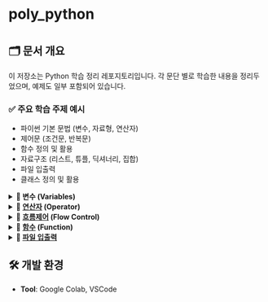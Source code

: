 # poly_python
<h1 align="center">
  
## 🗂 문서 개요
이 저장소는 Python 학습 정리 레포지토리입니다. 각 문단 별로 학습한 내용을 정리두었으며, 예제도 일부 포함되어 있습니다.

### ✅ 주요 학습 주제 예시

- 파이썬 기본 문법 (변수, 자료형, 연산자)
- 제어문 (조건문, 반복문)
- 함수 정의 및 활용
- 자료구조 (리스트, 튜플, 딕셔너리, 집합)
- 파일 입출력
- 클래스 정의 및 활용

<details>
  <summary><strong>📌 변수 (Variables)</strong></summary>
  <!-- 내용 -->
  파이썬에서 변수는 데이터를 저장하기 위한 이름표로, 값을 메모리에 저장하고 나중에 참조할 수 있게 해줍니다.</br>
  
  ## Python variables(변수)

- 메모리에 데이터를 저장하기 위해 사용되는 지정된 위치

➡️number = 10 : 변수를 number라는 이름으로 선언

➡️number = 1.1 : 변수의 내용물은 언제든 변경 가능

- 변수에 데이터/값을 할당하기 위해선 =(대입 연산자) 기호 사용

➡️ 파이썬은 type-inferred 언어로 변수 유형을 명시적으로 정의할 필요 없음

❗숫자는 그냥 사용 가능하지만 문자는 따옴표 ( “ “, ‘ ‘ )사용 해야 함.

  ## 변수 타입
  정수 (int): 소수점이 없는 숫자

  실수 (float): 소수점이 있는 숫자

  문자열 (str): 텍스트 데이터

  불리언 (bool): 참/거짓 값
</details>

<details>
  <summary><strong>📌 <a href="https://gold-century-3b0.notion.site/12-Python-03-19-3-1bb3bfade93280efb762f3664b616430">연산자</a> (Operator)</strong></summary>
  <!-- 내용 -->
  연산자(Operators)는 값을 계산하거나 비교하거나 조합할 때 사용하는 기호</br>
  
  1. 산술 연산자 (Arithmetic Operators)

+ : 덧셈
- : 뺄셈
* : 곱셈
/ : 나눗셈 (실수 결과)
// : 몫 (정수 나눗셈)
% : 나머지
** : 거듭제곱

2. 비교 연산자 (Comparison Operators)

== : 같음
!= : 다름
> : 초과
< : 미만
>= : 이상
<= : 이하

3. 논리 연산자 (Logical Operators)

and : 논리곱 (그리고)
or : 논리합 (또는)
not : 논리부정 (아니다)

4. 대입 연산자 (Assignment Operators)

= : 기본 대입
+=, -=, *=, /= : 복합 대입
//=, %=, **= : 복합 대입

5. 멤버십 연산자 (Membership Operators)

in : 포함됨
not in : 포함되지 않음

6. 식별 연산자 (Identity Operators)

is : 동일한 객체
is not : 다른 객체

7. 비트 연산자 (Bitwise Operators)

& : 비트 AND
| : 비트 OR
^ : 비트 XOR
~ : 비트 NOT
<< : 왼쪽 시프트
>> : 오른쪽 시프트
</details>

<details>
  <summary><strong>📌 <a href="https://gold-century-3b0.notion.site/18-python-03-27-4-1c03bfade9328060beded0f5f7cb137e">흐름제어</a> (Flow Control)</strong></summary> 
  <!-- 내용 -->
  파이썬 흐름 제어란, 프로그램의 실행 순서를 특정 조건이나 반복문을 통해 동적으로 변경하는 것을 의미합니다. 
  
  즉, 코드가 순서대로 실행되지 않고, 특정 조건이 만족되었거나 반복문을 통해 실행이 반복되는 과정을 제어하는 것입니다.</br>
  
  ## 조건문 (Conditional Statements)
  if문

  조건이 참일 때 실행</br></br>
  if 조건:
  
  if-else문
  
  조건이 참이면 if 블록, 거짓이면 else 블록 실행</br></br>
  if 조건: ~ else:
  
  if-elif-else문
  
  여러 조건을 순차적으로 검사</br></br>
  if 조건1: ~ elif 조건2: ~ else:

  ## 반복문 (Loop Statements)
  for문 :

  정해진 횟수만큼 반복</br></br>
  시퀀스(리스트, 문자열 등)의 각 요소에 대해 반복</br></br>
  for 변수 in 시퀀스:
  
  while문: 
  
  조건이 참인 동안 계속 반복</br></br>
  while 조건:

  ## 반복제어문 (Loop Control)

  break

  반복문을 즉시 종료하고 빠져나감
  
  continue
  
  현재 반복을 건너뛰고 다음 반복으로 이동
  
  pass
  
  아무것도 하지 않음 (문법적으로 문장이 필요할 때 사용)
</details>

<details>
  <summary><strong>📌 <a href="https://gold-century-3b0.notion.site/18-python-03-27-4-1c03bfade9328060beded0f5f7cb137e">함수</a> (Function)</strong></summary>
  <!-- 내용 -->
  함수(Function)는 특정 작업을 수행하는 코드 블록(명령문(statement)의 그룹)

  **함수는 코드의 재사용성**을 높이고, 가독성을 개선하며, **유지보수**를 쉽게 만들어 준다..</br>
  
  ## 함수 예시

  def 함수이름(매개변수1, 매개변수2, ...):
  
    실행할 코드
    return 반환값  # 반환값은 선택 사항

  ⚠️ **사용 전 선언되어 있어야 함**

  - 리턴 명령문 사용 가능
  - 변수의 적용 범위는 함수 내부, 외부가 별개임
  - 사용자가 정의한 함수와 파이썬 자체 함수가 존재
    
</details>

<details>
  <summary><strong>📌 <a href="https://gold-century-3b0.notion.site/28-04-10-6-1d13bfade93280ccaf92d137305db5fd">파일 입출력</a></strong></summary>
  <!-- 내용 -->
  파이썬에서의 **File I/O (Input/Output)**는 **파일을 열고, 읽고, 쓰고, 닫는 과정**을 의미

  즉, 텍스트 파일이나 데이터 파일을 프로그램에서 사용할 수 있도록 읽거나, 결과를 파일에 저장할 수 있게 만드는 기능</br>
  
 
</details>

## 🛠️ 개발 환경

- **Tool**: Google Colab, VSCode
